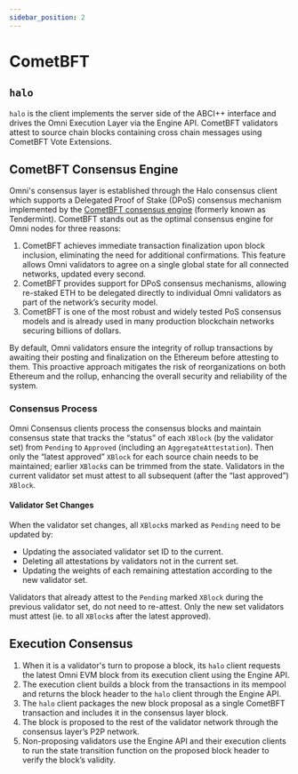 ```yaml
---
sidebar_position: 2
---
```


# CometBFT

## `halo`

`halo` is the client implements the server side of the ABCI++ interface and drives the Omni Execution Layer via the Engine API. CometBFT validators attest to source chain blocks containing cross chain messages using CometBFT Vote Extensions.

## CometBFT Consensus Engine

Omni's consensus layer is established through the Halo consensus client which supports a Delegated Proof of Stake (DPoS) consensus mechanism implemented by the [CometBFT consensus engine](https://docs.cometbft.com/v0.38/) (formerly known as Tendermint). CometBFT stands out as the optimal consensus engine for Omni nodes for three reasons:

1. CometBFT achieves immediate transaction finalization upon block inclusion, eliminating the need for additional confirmations. This feature allows Omni validators to agree on a single global state for all connected networks, updated every second.
2. CometBFT provides support for DPoS consensus mechanisms, allowing re-staked ETH to be delegated directly to individual Omni validators as part of the network’s security model.
3. CometBFT is one of the most robust and widely tested PoS consensus models and is already used in many production blockchain networks securing billions of dollars.

By default, Omni validators ensure the integrity of rollup transactions by awaiting their posting and finalization on the Ethereum before attesting to them. This proactive approach mitigates the risk of reorganizations on both Ethereum and the rollup, enhancing the overall security and reliability of the system.

### Consensus Process

Omni Consensus clients process the consensus blocks and maintain consensus state that tracks the “status” of each `XBlock` (by the validator set) from `Pending` to `Approved` (including an `AggregateAttestation`). Then only the “latest approved” `XBlock` for each source chain needs to be maintained; earlier `XBlock`s can be trimmed from the state. Validators in the current validator set must attest to all subsequent (after the “last approved”) `XBlock`.

#### Validator Set Changes

When the validator set changes, all `XBlock`s marked as `Pending` need to be updated by:

- Updating the associated validator set ID to the current.
- Deleting all attestations by validators not in the current set.
- Updating the weights of each remaining attestation according to the new validator set.

Validators that already attest to the `Pending` marked `XBlock` during the previous validator set, do not need to re-attest. Only the new set validators must attest (ie. to all `XBlock`s after the latest approved).

## Execution Consensus

1. When it is a validator's turn to propose a block, its `halo` client requests the latest Omni EVM block from its execution client using the Engine API.
2. The execution client builds a block from the transactions in its mempool and returns the block header to the `halo` client through the Engine API.
3. The `halo` client packages the new block proposal as a single CometBFT transaction and includes it in the consensus layer block.
4. The block is proposed to the rest of the validator network through the consensus layer’s P2P network.
5. Non-proposing validators use the Engine API and their execution clients to run the state transition function on the proposed block header to verify the block’s validity.
